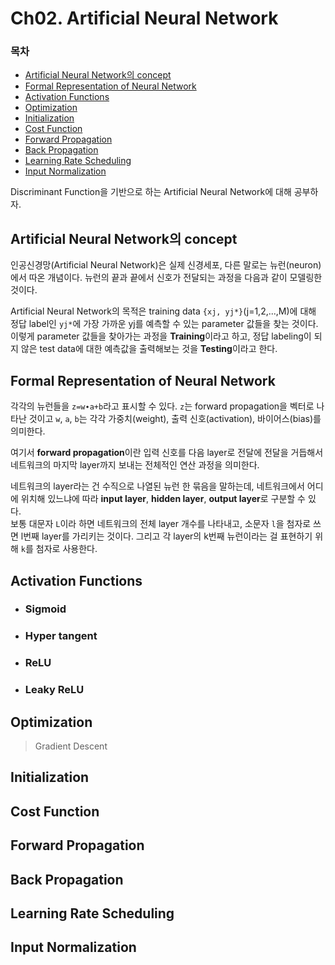 # Ch02. Artificial Neural Network

### 목차

- [Artificial Neural Network의 concept](#Artificial-Neural-Network의-concept)
- [Formal Representation of Neural Network](#Formal-Representation-of-Neural-Network)
- [Activation Functions](#Activation-Functions)
- [Optimization](#Optimization)
- [Initialization](#Initialization)
- [Cost Function](#Cost-Function)
- [Forward Propagation](#Forward-Propagation)
- [Back Propagation](#Back-Propagation)
- [Learning Rate Scheduling](#Learning-Rate-Scheduling)
- [Input Normalization](#Input-Normalization)


Discriminant Function을 기반으로 하는 Artificial Neural Network에 대해 공부하자.

## Artificial Neural Network의 concept

인공신경망(Artificial Neural Network)은 실제 신경세포, 다른 말로는 뉴런(neuron)에서 따온 개념이다.
뉴런의 끝과 끝에서 신호가 전달되는 과정을 다음과 같이 모델링한 것이다.<br>

<!--이미지-->

Artificial Neural Network의 목적은 training data `{xj, yj*}`(j=1,2,...,M)에 대해 정답 label인 `yj*`에 가장 가까운 yj를 예측할 수 있는 parameter 값들을 찾는 것이다. 이렇게 parameter 값들을 찾아가는 과정을 **Training**이라고 하고, 정답 labeling이 되지 않은 test data에 대한 예측값을 출력해보는 것을 **Testing**이라고 한다.

## Formal Representation of Neural Network

각각의 뉴런들을 `z=w∙a+b`라고 표시할 수 있다.
`z`는 forward propagation을 벡터로 나타난 것이고 `w`, `a`, `b`는 각각 가중치(weight), 출력 신호(activation), 바이어스(bias)를 의미한다.

여기서 **forward propagation**이란 입력 신호를 다음 layer로 전달에 전달을 거듭해서 네트워크의 마지막 layer까지 보내는 전체적인 연산 과정을 의미한다.

네트워크의 layer라는 건 수직으로 나열된 뉴런 한 묶음을 말하는데, 네트워크에서 어디에 위치해 있느냐에 따라 **input layer**, **hidden layer**, **output layer**로 구분할 수 있다.<br>
보통 대문자 `L`이라 하면 네트워크의 전체 layer 개수를 나타내고, 소문자 `l`을 첨자로 쓰면 l번째 layer를 가리키는 것이다.
그리고 각 layer의 k번째 뉴런이라는 걸 표현하기 위해 `k`를 첨자로 사용한다.

<!--이미지-->

## Activation Functions

<!--activation function이란--->

- ### Sigmoid
- ### Hyper tangent
- ### ReLU
- ### Leaky ReLU

## Optimization

> Gradient Descent

## Initialization

## Cost Function

## Forward Propagation

## Back Propagation

## Learning Rate Scheduling

## Input Normalization
